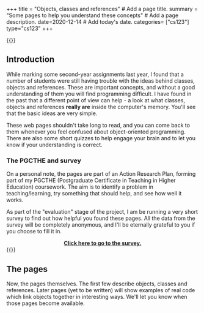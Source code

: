 +++
title = "Objects, classes and references"  # Add a page title.
summary = "Some pages to help you understand these concepts"  # Add a page description.
date=2020-12-14  # Add today's date.
categories= ["cs123"]
type="cs123"
+++

{{<important>}}
## Introduction

While marking some second-year assignments last year, I found that a number of
students were still having trouble with the ideas behind classes, objects and
references. These are important concepts, and without a good understanding of
them you will find programming difficult. I have found in the past that a
different point of view can help - a look at what classes, objects and
references **really are** inside the computer's memory. You'll see that the
basic ideas are very simple.

These web pages shouldn't take long to read, and you can come back to them
whenever you feel confused about object-oriented programming. There are
also some short quizzes to help engage your brain and to let you know if your
understanding is correct.

### The PGCTHE and survey
On a personal note, the pages are part of an Action Research Plan, forming
part of my PGCTHE (Postgraduate Certificate in Teaching in Higher Education)
coursework. The aim is to identify a problem in teaching/learning,
try something that should help, and see how well it works.

As part of the "evaluation" stage of the project, I am be running a very
short survey to find out how helpful you found these pages. All the data from the
survey will be completely anonymous, and 
I'll be eternally grateful to you if
you choose to fill it in. 

**[<div style="text-align:center;">
Click here to go to the survey.</div>](https://forms.gle/DxT2jSaau1i29MVq8)**
{{</important>}}

## The pages
Now, the pages themselves. The first few describe objects, classes and
references. Later pages (yet to be written) will show examples of real
code which link objects together in interesting ways. We'll let you know
when those pages become available.

